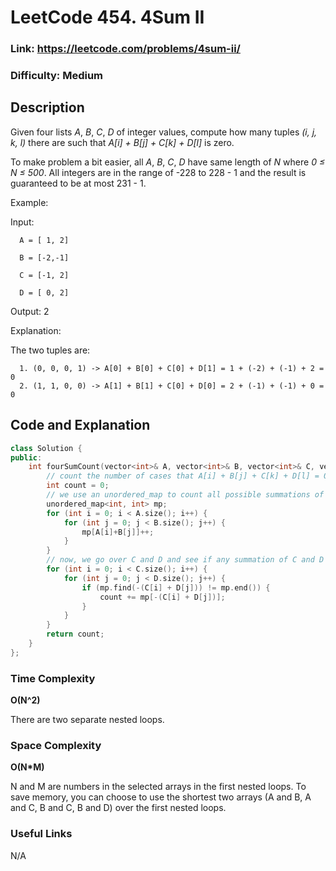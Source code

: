 # LeetCode 454. 4Sum II

### Link: https://leetcode.com/problems/4sum-ii/

### Difficulty: Medium

## Description

Given four lists *A*, *B*, *C*, *D* of integer values, compute how many tuples *(i, j, k, l)* there are such that *A[i] + B[j] + C[k] + D[l]* is zero.

To make problem a bit easier, all *A*, *B*, *C*, *D* have same length of *N* where *0 ≤ N ≤ 500*. All integers are in the range of -228 to 228 - 1 and the result is guaranteed to be at most 231 - 1.

Example:

Input:

      A = [ 1, 2]

      B = [-2,-1]

      C = [-1, 2]

      D = [ 0, 2]

Output:
2

Explanation:

The two tuples are:

      1. (0, 0, 0, 1) -> A[0] + B[0] + C[0] + D[1] = 1 + (-2) + (-1) + 2 = 0
      2. (1, 1, 0, 0) -> A[1] + B[1] + C[0] + D[0] = 2 + (-1) + (-1) + 0 = 0

## Code and Explanation

```cpp
class Solution {
public:
    int fourSumCount(vector<int>& A, vector<int>& B, vector<int>& C, vector<int>& D) {
        // count the number of cases that A[i] + B[j] + C[k] + D[l] = 0
        int count = 0;
        // we use an unordered_map to count all possible summations of A and B
        unordered_map<int, int> mp;
        for (int i = 0; i < A.size(); i++) {
            for (int j = 0; j < B.size(); j++) {
                mp[A[i]+B[j]]++;
            }
        }
        // now, we go over C and D and see if any summation of C and D exists in the unordered map
        for (int i = 0; i < C.size(); i++) {
            for (int j = 0; j < D.size(); j++) {
                if (mp.find(-(C[i] + D[j])) != mp.end()) {
                    count += mp[-(C[i] + D[j])];
                }
            }
        }
        return count;
    }
};
```

### Time Complexity

**O(N^2)**

There are two separate nested loops.

### Space Complexity

**O(N*M)**

N and M are numbers in the selected arrays in the first nested loops. To save memory, you can choose to use the shortest two arrays (A and B, A and C, B and C, B and D) over the first nested loops.

### Useful Links

N/A
